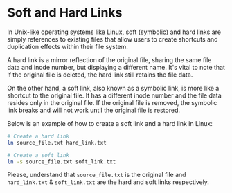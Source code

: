 # Soft and Hard Links 

In Unix-like operating systems like Linux, soft (symbolic) and hard links are simply references to existing files that allow users to create shortcuts and duplication effects within their file system. 

A hard link is a mirror reflection of the original file, sharing the same file data and inode number, but displaying a different name. It's vital to note that if the original file is deleted, the hard link still retains the file data. 

On the other hand, a soft link, also known as a symbolic link, is more like a shortcut to the original file. It has a different inode number and the file data resides only in the original file. If the original file is removed, the symbolic link breaks and will not work until the original file is restored.

Below is an example of how to create a soft link and a hard link in Linux:

```bash
# Create a hard link
ln source_file.txt hard_link.txt

# Create a soft link
ln -s source_file.txt soft_link.txt
```

Please, understand that `source_file.txt` is the original file and `hard_link.txt` & `soft_link.txt` are the hard and soft links respectively.